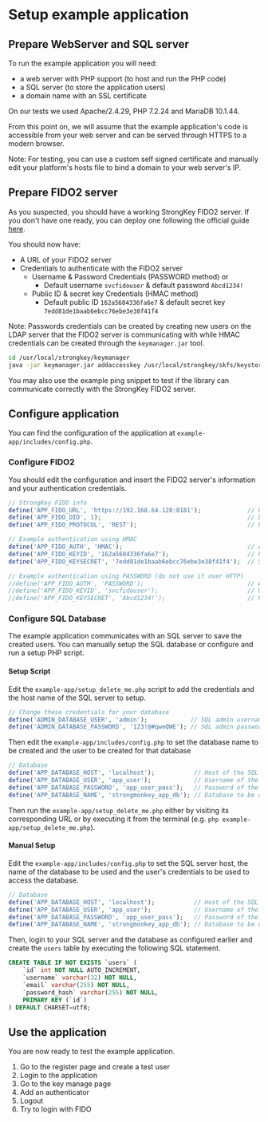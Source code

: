 # Setup example application

## Prepare WebServer and SQL server
To run the example application you will need:
- a web server with PHP support (to host and run the PHP code)
- a SQL server (to store the application users)
- a domain name with an SSL certificate

On our tests we used Apache/2.4.29, PHP 7.2.24 and MariaDB 10.1.44.

From this point on, we will assume that the example application's code is accessible from your web server and can be served through HTTPS to a modern browser.

Note: For testing, you can use a custom self signed certificate and manually edit your platform's hosts file to bind a domain to your web server's IP.

## Prepare FIDO2 server
As you suspected, you should have a working StrongKey FIDO2 server. If you don't have one ready, you can deploy one following the official guide [here](https://github.com/StrongKey/fido2/blob/master/docs/Installation_Guide_Linux.md).

You should now have:
- A URL of your FIDO2 server
- Credentials to authenticate with the FIDO2 server
	- Username & Password Credentials (PASSWORD method) or
		- Default username `svcfidouser` & default password `Abcd1234!`
	- Public ID & secret key Credentials (HMAC method)
		- Default public ID `162a5684336fa6e7` & default secret key `7edd81de1baab6ebcc76ebe3e38f41f4`

Note: Passwords credentials can be created by creating new users on the LDAP server that the FIDO2 server is communicating with while HMAC credentials can be created through the `keymanager.jar` tool.
```sh
cd /usr/local/strongkey/keymanager
java -jar keymanager.jar addaccesskey /usr/local/strongkey/skfs/keystores/signingkeystore.bcfks Abcd1234!
```

You may also use the example ping snippet to test if the library can communicate correctly with the StrongKey FIDO2 server.

## Configure application
You can find the configuration of the application at `example-app/includes/config.php`.

### Configure FIDO2
You should edit the configuration and insert the FIDO2 server's information and your authentication credentials.

```php
// StrongKey FIDO info
define('APP_FIDO_URL', 'https://192.168.64.128:8181');             // URL of the FIDO2 server (domain name or IP address and port)
define('APP_FIDO_DID', 1);                                         // Domain ID to user (you may leave it 1)
define('APP_FIDO_PROTOCOL', 'REST');                               // Protocol to be used (only REST is supported)

// Example authentication using HMAC
define('APP_FIDO_AUTH', 'HMAC');                                   // Authenticate with FIDO2 server using HMAC signatures
define('APP_FIDO_KEYID', '162a5684336fa6e7');                      // Public ID credentials to be used for authentication
define('APP_FIDO_KEYSECRET', '7edd81de1baab6ebcc76ebe3e38f41f4');  // Secret Key to be used for authentication (HMAC key)

// Example authentication using PASSWORD (do not use it over HTTP)
//define('APP_FIDO_AUTH', 'PASSWORD');                             // Authenticate with FIDO2 server using HMAC signatures
//define('APP_FIDO_KEYID', 'svcfidouser');                         // Username to be used for authentication
//define('APP_FIDO_KEYSECRET', 'Abcd1234!');                       // Password to be used for authentication
```

### Configure SQL Database
The example application communicates with an SQL server to save the created users. You can manually setup the SQL database or configure and run a setup PHP script.

#### Setup Script

Edit the `example-app/setup_delete_me.php` script to add the credentials and the host name of the SQL server to setup.
```php
// Change these credentials for your database
define('ADMIN_DATABASE_USER', 'admin');            // SQL admin username
define('ADMIN_DATABASE_PASSWORD', '123!@#qweQWE'); // SQL admin password
```

Then edit the `example-app/includes/config.php` to set the database name to be created and the user to be created for that database
```php
// Database
define('APP_DATABASE_HOST', 'localhost');           // Host of the SQL server
define('APP_DATABASE_USER', 'app_user');            // Username of the user to be created for this database
define('APP_DATABASE_PASSWORD', 'app_user_pass');   // Password of the user to be created for this database
define('APP_DATABASE_NAME', 'strongmonkey_app_db'); // Database to be created of this application
```

Then run the `example-app/setup_delete_me.php` either by visiting its corresponding URL or by executing it from the terminal (e.g. `php example-app/setup_delete_me.php`).

#### Manual Setup

Edit the `example-app/includes/config.php` to set the SQL server host, the name of the database to be used and the user's credentials to be used to access the database. 
```php
// Database
define('APP_DATABASE_HOST', 'localhost');           // Host of the SQL server
define('APP_DATABASE_USER', 'app_user');            // Username of the user with access to the database
define('APP_DATABASE_PASSWORD', 'app_user_pass');   // Password of the user with access to the database 
define('APP_DATABASE_NAME', 'strongmonkey_app_db'); // Database to be used
```

Then, login to your SQL server and the database as configured earlier and create the `users` table by executing the following SQL statement.
```SQL
CREATE TABLE IF NOT EXISTS `users` (
    `id` int NOT NULL AUTO_INCREMENT,
    `username` varchar(32) NOT NULL,
    `email` varchar(255) NOT NULL,
    `password_hash` varchar(255) NOT NULL,
    PRIMARY KEY (`id`)
) DEFAULT CHARSET=utf8;
```

## Use the application

You are now ready to test the example application.
1. Go to the register page and create a test user
2. Login to the application
3. Go to the key manage page
4. Add an authenticator
5. Logout
6. Try to login with FIDO
